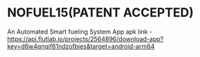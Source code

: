 # NOFUEL15(PATENT ACCEPTED)
An Automated Smart fueling System
App apk link - https://api.flutlab.io/projects/2564896/download-app?key=d6w4qnqif61ndzofbies&target=android-arm64

